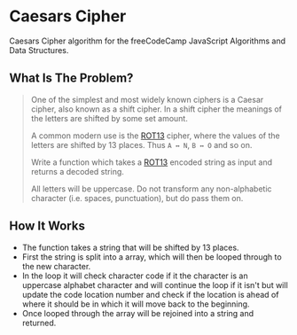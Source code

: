 # Caesars Cipher

Caesars Cipher algorithm for the freeCodeCamp JavaScript Algorithms and Data Structures.

## What Is The Problem?

> One of the simplest and most widely known ciphers is a Caesar cipher, also known as a shift cipher. In a shift cipher the meanings of the letters are shifted by some set amount.
>
> A common modern use is the [ROT13](https://en.wikipedia.org/wiki/ROT13) cipher, where the values of the letters are shifted by 13 places. Thus `A ↔ N`, `B ↔ O` and so on.
>
> Write a function which takes a [ROT13](https://en.wikipedia.org/wiki/ROT13) encoded string as input and returns a decoded string.
>
> All letters will be uppercase. Do not transform any non-alphabetic character (i.e. spaces, punctuation), but do pass them on.

## How It Works

- The function takes a string that will be shifted by 13 places.
- First the string is split into a array, which will then be looped through to the new character.
- In the loop it will check character code if it the character is an uppercase alphabet character and will continue the loop if it isn't but will update the code location number and check if the location is ahead of where it should be in which it will move back to the beginning.
- Once looped through the array will be rejoined into a string and returned.
